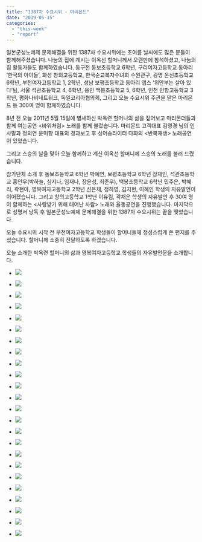 ```yaml
---
title: "1387차 수요시위 - 마리몬드"
date: "2019-05-15"
categories: 
  - "this-week"
  - "report"
---
```


일본군성노예제 문제해결을 위한 1387차 수요시위에는 초여름 날씨에도 많은 분들이 함께해주셨습니다. 나눔의 집에 계시는 이옥선 할머니께서 오랜만에 참석하셨고, 나눔의 집 활동가들도 함께하였습니다. 동구천 동보초등학교 6학년, 구리여자고등학교 동아리 ‘한국의 아이들’, 화성 창의고등학교, 한국순교복자수녀회 수원관구, 광명 온신초등학교 6학년, 부천여자고등학교 1, 2학년, 성남 보평초등학교 동아리 앱스 ‘위안부는 살아 있다’팀, 서울 석관초등학교 4, 6학년, 용인 백봉초등학교 5, 6학년, 인천 인항고등학교 3학년, 평화나비네트워크, 독일코리아협의회, 그리고 오늘 수요시위 주관을 맡은 마리몬드 등 300여 명이 함께하였습니다.

8년 전 오늘 2011년 5월 15일에 별세하신 박옥련 할머니의 삶을 짚어보고 마리몬더들과 함께 여는공연 <바위처럼> 노래를 함께 불렀습니다. 마리몬드 고객대표 김영경 님의 인사말과 정의연 윤미향 대표의 경과보고 후 싱어송라이터 다화의 <반복재생> 노래공연이 있었습니다.

그리고 스승의 날을 맞아 오늘 함께하고 계신 이옥선 할머니께 스승의 노래를 불러 드렸습니다.

참가단체 소개 후 동보초등학교 6학년 박예연, 보평초등학교 6학년 장재인, 석관초등학교 홍인우(박하늘, 심지나, 임재나, 장윤성, 최준우), 백봉초등학교 6학년 민주은, 박혜리, 곽현아, 영복여자고등학교 2학년 신은채, 정하영, 김지현, 이혜인 학생의 자유발언이 이어졌습니다. 그리고 창의고등학교 1학년 이유림, 곽채은 학생의 자유발언 후 30여 명이 함께하는 <사랑받기 위해 태어난 사람> 노래와 율동공연을 진행했습니다. 마지막으로 성명서 낭독 후 일본군성노예제 문제해결을 위한 1387차 수요시위는 끝을 맺었습니다.

오늘 수요시위 시작 전 부천여자고등학교 학생들이 할머니들께 정성스럽게 쓴 편지를 주셨습니다. 할머니께 소중히 전달하도록 하겠습니다.

오늘 소개한 박옥련 할머니의 삶과 영복여자고등학교 학생들의 자유발언문을 소개합니다.

- ![](https://womenandwar.net/kr/wp-content/uploads/2019/05/IMGP6803-1024x680.jpg)
    
- ![](https://womenandwar.net/kr/wp-content/uploads/2019/05/IMGP6820-1024x680.jpg)
    
- ![](https://womenandwar.net/kr/wp-content/uploads/2019/05/IMGP6828-1024x680.jpg)
    
- ![](https://womenandwar.net/kr/wp-content/uploads/2019/05/IMGP6837-1024x680.jpg)
    
- ![](https://womenandwar.net/kr/wp-content/uploads/2019/05/IMGP6840-1024x680.jpg)
    
- ![](https://womenandwar.net/kr/wp-content/uploads/2019/05/IMGP6844-1024x680.jpg)
    
- ![](https://womenandwar.net/kr/wp-content/uploads/2019/05/IMGP6846-1024x680.jpg)
    
- ![](https://womenandwar.net/kr/wp-content/uploads/2019/05/IMGP6862-1024x680.jpg)
    
- ![](https://womenandwar.net/kr/wp-content/uploads/2019/05/IMGP6869-1024x680.jpg)
    
- ![](https://womenandwar.net/kr/wp-content/uploads/2019/05/IMGP6875-1024x680.jpg)
    
- ![](https://womenandwar.net/kr/wp-content/uploads/2019/05/IMGP6879-1024x680.jpg)
    
- ![](https://womenandwar.net/kr/wp-content/uploads/2019/05/IMGP6881-1024x680.jpg)
    
- ![](https://womenandwar.net/kr/wp-content/uploads/2019/05/IMGP6883-1024x680.jpg)
    
- ![](https://womenandwar.net/kr/wp-content/uploads/2019/05/IMGP6886-1024x680.jpg)
    
- ![](https://womenandwar.net/kr/wp-content/uploads/2019/05/IMGP6889-1024x680.jpg)
    
- ![](https://womenandwar.net/kr/wp-content/uploads/2019/05/IMGP6892-1024x680.jpg)
    
- ![](https://womenandwar.net/kr/wp-content/uploads/2019/05/IMGP6899-1024x680.jpg)
    
- ![](https://womenandwar.net/kr/wp-content/uploads/2019/05/IMGP6903-1024x680.jpg)
    
- ![](https://womenandwar.net/kr/wp-content/uploads/2019/05/IMGP6906-1024x680.jpg)
    
- ![](https://womenandwar.net/kr/wp-content/uploads/2019/05/S28BW-419051515540-724x1024.jpg)
    
- ![](https://womenandwar.net/kr/wp-content/uploads/2019/05/S28BW-419051515549-1024x768.jpg)
    
- ![](https://womenandwar.net/kr/wp-content/uploads/2019/05/S28BW-419051515550-725x1024.jpg)
    
- ![](https://womenandwar.net/kr/wp-content/uploads/2019/05/untitled1111111111111111111.png)
    
- ![](https://womenandwar.net/kr/wp-content/uploads/2019/05/untitled222222222222222222222.png)

